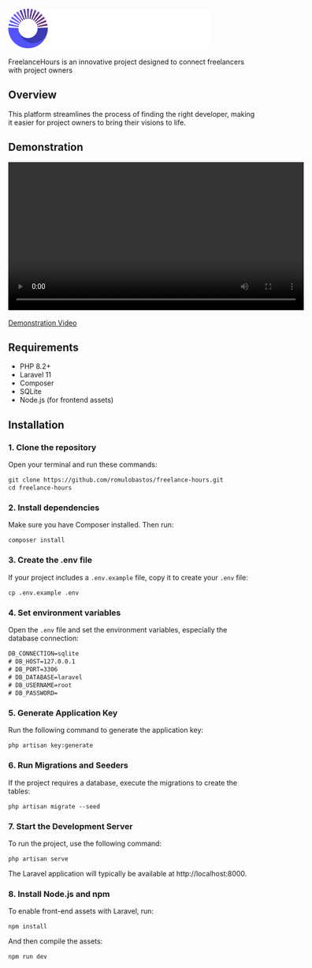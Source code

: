 ![Freelance Hours](https://raw.githubusercontent.com/romulobastos/freelance-hours/refs/heads/main/public/logo-freelance-hours.svg)

FreelanceHours is an innovative project designed to connect freelancers with project owners

## Overview

This platform streamlines the process of finding the right developer, making it easier for project owners to bring their visions to life.

## Demonstration
<video width="600" controls>
  <source src="https://raw.githubusercontent.com/romulobastos/freelance-hours/refs/heads/main/public/demonstration.webm" type="video/webm">
</video>

[Demonstration Video](https://raw.githubusercontent.com/romulobastos/freelance-hours/refs/heads/main/public/demonstration.webm)

## Requirements

- PHP 8.2+
- Laravel 11
- Composer
- SQLite
- Node.js (for frontend assets)

## Installation

### 1. Clone the repository
Open your terminal and run these commands:

    git clone https://github.com/romulobastos/freelance-hours.git
    cd freelance-hours

### 2. Install dependencies
Make sure you have Composer installed. Then run:
    
    composer install

### 3. Create the .env file
If your project includes a `.env.example` file, copy it to create your `.env` file:

    cp .env.example .env

### 4. Set environment variables
Open the `.env` file and set the environment variables, especially the database connection:
    
    DB_CONNECTION=sqlite
    # DB_HOST=127.0.0.1
    # DB_PORT=3306
    # DB_DATABASE=laravel
    # DB_USERNAME=root
    # DB_PASSWORD=

### 5. Generate Application Key
Run the following command to generate the application key:
    
    php artisan key:generate

### 6. Run Migrations and Seeders
If the project requires a database, execute the migrations to create the tables:
    
    php artisan migrate --seed

### 7. Start the Development Server
To run the project, use the following command:
    
    php artisan serve

The Laravel application will typically be available at http://localhost:8000.

### 8. Install Node.js and npm
To enable front-end assets with Laravel, run:

    npm install

And then compile the assets:
    
    npm run dev
